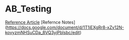 # AB_Testing

[Reference Article](https://towardsdatascience.com/25-a-b-testing-concepts-interview-cheat-sheet-c998a501f911)
[Refernce Notes] (https://docs.google.com/document/d/1T1iEXgRr8-xZv12N-kovyzmNHSuCDa_8VQ3yjPblsbc/edit)

